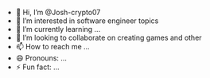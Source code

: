 - 👋 Hi, I’m @Josh-crypto07
- 👀 I’m interested in software engineer topics
- 🌱 I’m currently learning ...
- 💞️ I’m looking to collaborate on creating games and other
- 📫 How to reach me ...
- 😄 Pronouns: ...
- ⚡ Fun fact: ...

<!---
Josh-crypto07/Josh-crypto07 is a ✨ special ✨ repository because its `README.md` (this file) appears on your GitHub profile.
You can click the Preview link to take a look at your changes.
--->
